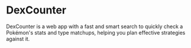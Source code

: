 # DexCounter

DexCounter is a web app with a fast and smart search to quickly check a Pokémon's stats and type matchups, helping you plan effective strategies against it.
